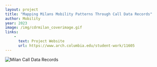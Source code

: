 ```yaml
---
layout: project
title: "Mapping Milans Mobility Patterns Through Call Data Records"
author: Mobility
year: 2023
image: /img/cdrmilan_coverimage.gif
links:
    -
      text: Project Website
      url: https://www.arch.columbia.edu/student-work/11605
---
```

![Milan Call Data Records](/img/cdrmilan_coverimage.gif)




